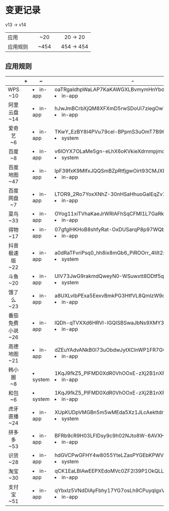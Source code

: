 # 变更记录

v13 -> v14

||||||
|-|:-:|:-:|:-:|:-:|
|应用||~20||20 -> 20|
|应用规则||~454||454 -> 454|

## 应用规则

||+|~|-|
|:-:|-|-|-|
|WPS<br>~10||<li>in-app|oaTRgaIdhpWaLAP7KaKAWGXLBvmymHnYbdLD3C9hKH4=.png,<li>in-app|I7iiQIAX8z3ce0-e7nrYQHCMoA_ZKwoc3ZP1zHkpM7c=.png,<li>in-app|dNzrDNhJpAJl5-HU1SPiXart_Av0QdBUkmXLDFeHRmw=.png,<li>in-app|_OG5o2tZ2tK89FpLLSNbkkwbVwm2ceM0cnIdaV9xNc0=.png,<li>in-app|KNnQedDC6UoojKHXC_3haRHCUVk_EbApZOfbJzFbPck=.png,<li>in-app|ryC7pxNQqgCU9Q51F77x2AVNPsKzUMt-M7erf2ptidE=.png,<li>in-app|R3aAeJo3Eu72GaP7iDJZLteG4u36GkBcTpVNg2AyEqc=.png,<li>in-app|RbCDrhaeznWX7bZIx187Qh1vqlytN2zwOmxMq1Wy8bg=.png,<li>in-app|sru9NZGHNb9VrCJlYuBNsYbUlU0ZezJRQvj9V7qyZyc=.png,<li>in-app|piyqY5BSDcvILJEyfDuIu2gg2IFnDkmhKDuh7fUjQxQ=.png||
|阿里云盘<br>~14||<li>in-app|hJwJmBCrbXjQM8XFXmD5rwSDoUi7ziegOw7STYmkZhY=.png,<li>in-app|7Jwt86Bp38-ydIarqN125b15_uejKfBjdLw8O59Gxz8=.png,<li>in-app|XXkgENA9RUKRqiLg5C2mQQZNQXCPqZzXILIVV-Oz5mY=.png,<li>in-app|-DRKeOKY9cVgh6uN1_7l9T3JE-Tt2Q3QvWOpyB03vhk=.png,<li>in-app|ADE7y_tCDcOAzwX4CM-DyZzo2mCGmB30h_uLPnErwhk=.png,<li>in-app|cQCfIdAZesJ4MccFxLs1RURNIYnNEBfb98Z1XQoAlp8=.png,<li>in-app|JPtkbpGn3k6gvPUPE08l-kjXwhnQY4FElOlrwvBrkAk=.png,<li>in-app|yLuVO-y5frGyTkGVk-7ybXs759Sn2czCFGMyjpe-OFk=.png,<li>in-app|PGnK9LEYOwdIfRDrtB3NRKFbjiolbi-u9RGhMOidWPE=.png,<li>in-app|VPz0mZM0Hdu3RVhhyfBcLwHhBEOZGgb6om8BsxJjeH4=.png,<li>in-app|08mVP-4_gECkFoDG6dKDMM3ei8XCcqLH9itfRscukuU=.png,<li>in-app|Ajpe93Ff-g16lXxdDCyNLwx41-zvoRkFl1RoRn9lHBI=.png,<li>in-app|mRDiEHYjXOevA86y6AweN4FhQ2kLPw38e4HKeqxuhy4=.png,<li>in-app|BMxd-jyoamPm8xjHghO3fWj_D9-2hK_WD8jPElw142Y=.png||
|爱奇艺<br>~6||<li>in-app|TKwY_EzBY8I4PVu79cel-BPpmS3uOmT7B96IsfZ6fCY=.png,<li>system|Dckp69c8qTe0bz6HmdyxQT6C4vmgMighoQsFbWiJGBs=.png,<li>in-app|1MDHn-ITvblwGknNvPWo5Sgbvy5EUJx7Wg7OA8g11uk=.png,<li>in-app|W7uEmgAJYuOcTKdn6vWcMB9_UGPbY8cW39mwjlq2GRY=.png,<li>in-app|Bn-iyiepPPXX5kfYTUuLSYwXax8jTVL6MdKHTuobXn4=.png,<li>in-app|PqNZynmQZaCJrcDJXXXc6LpRFaTmCmVEtcV2la5w2v8=.png||
|百度<br>~8||<li>in-app|v6IOYX7OLaMe5gn-eLhX6oKVkieXdrnmpjmqg5k0uPE=.png,<li>system|zObKTU9MwYn3LmTQ4dJSl9hcSRQSVs-lU6YX-dDkOhc=.png,<li>in-app|J0xTD3r1B6vLKDCCB4TZ8iXszmy_KrUZp7dkmptdRc8=.png,<li>in-app|xb3SQ03zy-_-Hb1750Gx2rtE1rml5fTazBEBWoGo7zc=.png,<li>system|OTqKpr0xrWIp084M3Vp9I_6R3h3Ng9soGQir9KiuHPM=.png,<li>in-app|sV1NiTtzKJJViva5MZuwxTqc2LEXd8O7_B06Oi70iQM=.png,<li>system|QAoA6glkvWwiErlz8j-Mh0fV3pvJoGYaD4nu3ShbqkI=.png,<li>system|QJa6OzJHO47gtw8K2gtXqJv42G1ca3UPuz7c736svTY=.png||
|百度地图<br>~47||<li>in-app|IpF39fxK9MIfxJQQSmBZpRtfjgwOirt93CMJXN2Ov88=.png,<li>in-app|InZxQFpKktvbVSqztZcrivGVi5gea_HzJxLFrIbeFJw=.png,<li>in-app|d980fW2NRiMs380pHjZL2cMfyQsiTkLacQw72DKxEik=.png,<li>system|6umQknx9tfUlHqvy3YV2B1pMUX7v06QSipfMevuL5SM=.png,<li>in-app|emJEdv-OqV2ZLAyV2Bh9LDxS-FEUtd8TlUjxSkxmU3c=.png,<li>in-app|h2kxJjGPEqqdIt90hEgZJSko0HAJIFxi3mTbYtd3wtw=.png,<li>in-app|leLcQZdN9M8u-Ngidks41QYbDvOYqhUbo1FU_-KmhU8=.png,<li>in-app|lkR0umHx26CwM245IBapme99dm1mhPhIhCTutpCT3O4=.png,<li>system|BWNhSSkqJ-XVXGiEb3gq1HpQAI-O6kjPbHYtc1vFELA=.png,<li>in-app|eAu9zJIj90FYpTyqNSZJJwibYjC6aGrQGaEfRygCeiE=.png,<li>in-app|qTNFQ_bo9T-bben1FyP4FMzS6GklndLXpsyeblgyE0U=.png,<li>in-app|C_ZwCiSDCJh2C21TIJ1xI2SOVBj3WPdAXwM7G5FgV_c=.png,<li>in-app|8SXe9MPIew_r0uL0PkAVAansJeQ5MEbK8jxwocZzqq0=.png,<li>in-app|XMBGb-r8PdrzsOoOK3GzqvkLRn3g20XS5t89kHTZFAI=.png,<li>in-app|m7qpf6HjjwXfPrMr-yfPc7nJ8IVsiT0QMLVZyjOo-TY=.png,<li>in-app|kYuyYDCKaZLK0bcEfFhuaZerulpwvhAlD9564-2MXsc=.png,<li>in-app|T45gcbcbVupIexBsomritrSXBBeIePlVp_NLYxDJI9M=.png,<li>system|UVSY-UM37hAqZnukcZ20oW6PqPQdFRelDj6QF7iT9yA=.png,<li>in-app|7Q5Jg4a9Cf2ofHh46mFfbdKNLX5a71TzYEGv9r9OWbg=.png,<li>in-app|ky4AckER4-auEvTmJ-Wjf12VVJHSjsmncUMPSjWRANw=.png,<li>in-app|bB5svm3gnblkSplPEDqfqAZ-J9WSdP2owttwYbCyTNU=.png,<li>in-app|bRxNfgnLGH14rSRP2pyCsqXYlihIG-AffX_YE7qj9as=.png,<li>in-app|j05_fDFO8x9SLyNDAHQuyVkQ4Pq9GDzN99eQTWOdpZU=.png,<li>in-app|AcAvExfB9iTvg2uGF-bkOMa9MhJmBM4ZIgBgO6sE84Q=.png,<li>in-app|75CDZ6FUybjSknfOF1IM_rBu78G9IpUmX4_wXEWfQw4=.png,<li>in-app|esy3Bka15dsBW7uK8pIpGRZuNLmsmZy40TTqdzkAB1g=.png,<li>in-app|xwNTTSzVU9Prjlk0vO-ss-IgubTaNd_CdOPfkQWNI-4=.png,<li>in-app|pLP3-ET8BjPTyEQbmcF9PrF2AMWLN5yGhJAwIXzxzSY=.png,<li>in-app|JKjJ36LkklKjzZ15mZ0UPM9vwhs83uMFuxPQoPKmlNU=.png,<li>in-app|sgGe7MynmPT7la96H2EcDeiE9lgEdgEYKZc71p4jFi0=.png,<li>in-app|B8Tch-6iohXI8umQHEPTqgh43Jru11nYrfUMjpwYgB4=.png,<li>in-app|cZS3ysMmkI55v1KSb6JUhCE05tHP3EoTs1WnT8nFbTw=.png,<li>in-app|_mkLKj05HGXYFD9z4cNZReKB_e7g3f6fZPzqNhnq1ck=.png,<li>in-app|OxFZgu6TqfxXJD_VxggW10RsV4hnTQpJ08ekK_Bslew=.png,<li>system|Iz42yXHVNj9HDj_0pIrkVhUXsg_WyvhtI0UBXZ5OQK4=.png,<li>in-app|fYPloZhrSJoh1vpc0E9yKCJw8TjEeCWUcstez004CgQ=.png,<li>system|OTqKpr0xrWIp084M3Vp9I_6R3h3Ng9soGQir9KiuHPM=.png,<li>in-app|WZ6fu3cvpaZ6FtnsgndLWFVIjeTD8SyK1SxPwV9V5rs=.png,<li>in-app|KHF7kXYIsZvg1JbxLxZHiBWlrKjsX92X9nEKzlnn0P0=.png,<li>in-app|RguzuGtLq3jQaOBP0ed54rfB6_KPHB4IX8o18m--Ocw=.png,<li>in-app|dI7B7GOThEZ51lK7s3EPpNgXhnTOSUj4Zbolkra6aQQ=.png,<li>in-app|duhfnNFctovg6agplPKroYazXdaOJ74ipZi7HBzHIrk=.png,<li>in-app|o5VmCLfw-Q6hxRYq-hBbR0AKQsetNhqzVHG_3Fun_SY=.png,<li>in-app|3yTzBGPtmcyOkYixXVyZM3N38TL-1JrVbH33Y9KePOs=.png,<li>in-app|t8uv2Lx3dKvdtH_AlH2Ar8c_BzwspVMWAZIRrOfQYSE=.png,<li>in-app|G4SXi8oE9SJ2oisgcTfFZ8nwfWl50w46PeAk87ODcwc=.png,<li>system|zh7aLRuO_bOkZSLDc1lak67F7KbtjhwFaqCyYsFjnec=.png||
|百度网盘<br>~7||<li>in-app|LTOR9_2Ro7YoxXNhZ-30nHSaHhuoGaIEqZv1-c-DNhI=.png,<li>in-app|7DRbTxZNkfqNxiSPnOV4A9xiU99R30TLkjsv8LblCX4=.png,<li>in-app|J9MDnTESjykTgUVrVu9vepyVF80F9fg1UUVi5NUVdAE=.png,<li>in-app|xb3SQ03zy-_-Hb1750Gx2rtE1rml5fTazBEBWoGo7zc=.png,<li>in-app|ZoRPymyYWazYDvi5_tJyH7Xt1W_3VB--TH-0-hPJblo=.png,<li>in-app|_ileVgQ_IS9MHcTN_uDoWtiVWBeC-9Puvm4mMKic7Ig=.png,<li>system|OTqKpr0xrWIp084M3Vp9I_6R3h3Ng9soGQir9KiuHPM=.png||
|菜鸟<br>~33||<li>in-app|OYog11xiTVhaKaeJrWRlAFhSqCFMl1L7GaRkP2QcE44=.png,<li>in-app|b5lGSR2nIUSUv9jjCu8KcWSSAUo2-O2uEYXNhugLJQQ=.png,<li>system|1KqJ9fkZ5_PlFMD0XdR0VhOOxE-zXj2B1nXFuLv9-F4=.png,<li>in-app|VysmszcFBlvnnfPxn9lv2h0EN2Ew7DAuwaPJhoiHW04=.png,<li>in-app|lj2jGM8e3_P7KKm0aKSVfkjvwwtDfnaR6vsB6XRMEvs=.png,<li>in-app|X3oJklpqyEavsplNNlulO_0CqaY1ahYhGh2GstjDJxk=.png,<li>in-app|ESi2AkXL_ItE0RnH3AkkFTjP3rDJ-w6g8aK3U2jMbYc=.png,<li>in-app|XhApULYmoU-e0rmUDi9yoKBhxPrhDBwYEP2JSv5QyLY=.png,<li>in-app|h1lcIt6Q4dNmfB-TzPEbMRInbXiXZ-6HON7_-mFWZgg=.png,<li>in-app|9uhPoLXaulKF-HVl3tQuB0AiePn5TYr2mX_I19IADU8=.png,<li>in-app|8eLfQdV6n_MAPRW543o1OFYCFJpssKg7OQRQRXAlQEg=.png,<li>in-app|PU31b9M2Lw3Z_yUJsJWF27hKlyRPLWCTAN08w5W0d7c=.png,<li>in-app|Bk9psfZgN-XICm7EiboNJYen1MraEVBhA8Mo5EgERmo=.png,<li>in-app|ppeOiOqPNuCZrg83AGIAgJyZIMQ8_h2c3QBhbGEdN4U=.png,<li>system|oa4GQXWAFxRQjI02saQUn6erSPDTpnhrTD1HNiu5q7Y=.png,<li>in-app|DZ_SuI3iJAPUwz1oH4D3koBet4R9VunKTImHeBieqdE=.png,<li>in-app|NC7wUOd1LIh4VtWx80NdbT_LO-ys3YeTGfkvIywvumE=.png,<li>in-app|EmPAgAmBaAKBQwS3ADYoOUwXZ2xcTZ3IOmCNSyILgSA=.png,<li>in-app|8Naw98H62ofJOGN93kHyF9181eV1WupH3zegUTFZcHo=.png,<li>in-app|QPfZePu0G5lVZqfCJz7Kw7p9K5YidF9cF7tytOZJTVw=.png,<li>in-app|SEN9OFYhB5I93kyf6544RwVKPK8RA3PpUVEzbhNHjNU=.png,<li>in-app|KgDzkQSfbYqiHAOsU9SjoliGEBhOU4x2OAdwGBNIXXc=.png,<li>in-app|CHKVvROMuM_V0xhl9Qf82o_vL0zOGD79EXi5lID2YNI=.png,<li>in-app|EpdHhwtdvYM9x-dHVtzxAGjnfMpI4UUju4jhgfLwfhI=.png,<li>in-app|89HHYxDkFhdZqwVRe7L-o7bwwtUutdq2kKcw69NHHVU=.png,<li>in-app|-aZz1xaaKsvE3CxlicSpAKfw2ydbk7RQIiP5uJhLwLY=.png,<li>in-app|lSc2scNUbTn7NuiA-TtOxkQVvBcoy4NBQBFmGBAhqLs=.png,<li>in-app|Z665QQfTStKpy9v-4A7x3mlblUlsYa1i8cvDlpjrdGg=.png,<li>system|OTqKpr0xrWIp084M3Vp9I_6R3h3Ng9soGQir9KiuHPM=.png,<li>in-app|L0zhoQQlBGKpi-FOzcLxDkov8qh23tyjG0tllu-Q_1g=.png,<li>in-app|S-sJD_4HXUZwu188a41Whkdjs6gMXR-KXJRobbt2z1g=.png,<li>in-app|9a0L0R1wH2Tv_5xUicWkwoZRnRCAhHc3TNkc6eWiL2Y=.png,<li>in-app|sb880rJ_FsIg_kG70H-9Q--yxVNombvGeBFScecHiq4=.png||
|得物<br>~17||<li>in-app|07gfglHKHoB8shfyRat-OxDUSarqP8p97WQbfFTqO2E=.png,<li>in-app|5urNl9VtHaeuAo3jbVIiN2FqvDW_z8eVwls3Z4xwkeI=.png,<li>in-app|gmaiKUsTKeXfhHz9tIqtQh47VYhqAXJtgqngSBuMrSg=.png,<li>in-app|66bQOGYUlaZ5LL-hBscAzjJaDf95pxkeYYDARXMSK4Q=.png,<li>in-app|yCkfiTAKZU5VS4C9dbtU6BAeiKYoXSMY-Lzw0A5wY-E=.png,<li>in-app|nHh0gwqoxjKjpu2ejX0b7PuFnbpwwEDsTy3wzT4PQgQ=.png,<li>in-app|PkpOwfHHqbUxatthfcUNJThFH_dT7kEXyKclKOcjIVQ=.png,<li>in-app|X9c2lvAAuh6FSxrMF7O6gN-FIKc9h-fsc_7EDAjyBWw=.png,<li>in-app|2C7dWyWE-4W9aG8xmJX0COgUG3iVfr9F6T_CsP4tOBA=.png,<li>in-app|Ocj3uaoMVDcjn26mCerA0nIEL8c-vFvVP9wczw7gGqk=.png,<li>in-app|_d5P4S56-1dIi7wEIGb7g5COTVPcOsFZuySLH-7z5bA=.png,<li>in-app|3tQ9QZnAcA41nlcIIelNdacAl13f5wKhKhGq-6IKYH0=.png,<li>in-app|KPbeax1ArYh-1ZZ-mc3wX4EbjOkFWCWUIEEM80rvKSE=.png,<li>in-app|nfjMmaecxViF2jPb3tHQ-uCuUpN47cxybR-g5UtSaQg=.png,<li>in-app|S0ZxR1byiZI7anvL84Ns3C8smlyq6UnM3VJzIFkUAeg=.png,<li>in-app|VqlY4AeqU0GTPohvvnf4lY6rmkvG397qeL9AE8KCh4s=.png,<li>in-app|PjD3hr6kLQCYAZz77h4EuDPrYEi-qzoyuDCetL8gpDA=.png||
|抖音极速版<br>~22||<li>in-app|a0dRaTFvriPsq0_hh8ix8mGb6_PiROOrr_4lilt2xpI=.png,<li>system|oWhZvP70ZCaU6IqNR8nWjQSIrQIhiotS9IFBYfMK6to=.png,<li>system|SSedQvd9ROE6QTyRqpmDtEeFSy554QFCtLZjC36FXo8=.png,<li>in-app|8B8tVrxVWvQW_Yxn0cIgVXM9Gaovs6na0iosDw0VJc4=.png,<li>in-app|DLczeL1YlyAx96hmMTZMXPND9lpn2FmYtQ6l-EABXJE=.png,<li>in-app|HptNd46Z2nuD52GuXUW36i3H9D_i4M_jLVxlEJnSLyU=.png,<li>in-app|kjJgCCNyXiSikku7HlZAaAXkUu5w2ZgRPiU3lqUCbjY=.png,<li>in-app|ofBTe0KRmKLeKquux0XR1IJWkIFkIpyDWvHHDnm2v9E=.png,<li>in-app|k8zp1VjIWHDQE_5KJhJiGYd2b5J_i63xO5qnaImzKAg=.png,<li>in-app|1zIqhby5i7LQNAHeVhx1Czb-b-Fjc7Aa3dHRZi08B1c=.png,<li>system|GXTewJwNtLgTwISMxuSovydAfdETpfIVOuYGj_MwrTo=.png,<li>in-app|YmepzMthlvtACJFYWCtysXH9-sgkic_fGKG-DQlI0zw=.png,<li>in-app|_nlrsrgmCGEbwwtoqv2xPYLrN1dMwMpNFdzcuexei_A=.png,<li>system|uz1fTmncviv4mnmff02i49Ob3MccQws01kq0Fy4856A=.png,<li>system|47DEQpj8HBSa-_TImW-5JCeuQeRkm5NMpJWZG3hSuFU=.png,<li>in-app|g6PvDeRPYmHqFmpve6wAaHzPtWXJzRUzZ8SyS06nhH0=.png,<li>in-app|5384dkcPo0V0Uu0DG2eSK1L_zbYDe04TkM_Ma_zGAjk=.png,<li>in-app|8Ct37-lPj-pUI_fHP0UfVFl6EGTIbEd5__RQX37-0Bs=.png,<li>in-app|nEHfKuimZfkzjs0rFC7zJguHM7QUmeGeFLZcVIhMO1w=.png,<li>system|OTqKpr0xrWIp084M3Vp9I_6R3h3Ng9soGQir9KiuHPM=.png,<li>in-app|fbJB_o5qB0-QdSOFTfHU7gJgQQP1pbsd11GgdHbn1Jc=.png,<li>in-app|Spznydg5bpZCr881QZ2rPUtDX5nq1EeMfL-GdI747yQ=.png||
|斗鱼<br>~20||<li>in-app|UIV73JwG9rakmdQweyN0-WSuwxtt8DDtf5qS5vGW8Mw=.png,<li>system|1KqJ9fkZ5_PlFMD0XdR0VhOOxE-zXj2B1nXFuLv9-F4=.png,<li>in-app|40DDFPECK6ImM1JiwMX9g_EyIN-4UocysltF4Lrx8sg=.png,<li>in-app|KM43y3v96EQBZtJMfC659LvErEoxqWmvUYxoL1M8YHE=.png,<li>in-app|Z2IFftl5D-ojU_XgEYFv75xEzIH3bis2V4F_Lz5enpo=.png,<li>in-app|h02QNXBVLXoG9_hdVPeyjCykgUzMQBn5wnIb3h4FC6I=.png,<li>in-app|XF-Y2rRFl7CYqFh7mNVPaN7jbJideCf2bdu2TgEJndY=.png,<li>in-app|xMhUHJJ83kypSrKpe0Uyh9izAHzTG1tDEnxRCVd635w=.png,<li>in-app|p2Z1wSRTXG9ThcfwBUay3MUZcyAAQsMGuiAdIS9TPjo=.png,<li>in-app|vIYH0YiQiRtG9oofUAmEpcP6TqTaoknnlbatDyjxoa4=.png,<li>in-app|WUIFScJZRlfNvd6XJvnP0vp8Nq6UCXIxYI28LvuQS-s=.png,<li>in-app|47DEQpj8HBSa-_TImW-5JCeuQeRkm5NMpJWZG3hSuFU=.png,<li>system|OTqKpr0xrWIp084M3Vp9I_6R3h3Ng9soGQir9KiuHPM=.png,<li>in-app|WgmW27qDBROzddwiRzN2iHXYWrJnopJFBWEKI4PUAYw=.png,<li>in-app|yHFEIzJGdAu17kz2TNZYtpQ4vmoNGiQMvDfAERrhdWE=.png,<li>in-app|nNiF4aV1etrwjFb_soVRu7DhSa4OJQJGp9FwnLOdeaQ=.png,<li>in-app|aW_4n4KDgvv2yNbUX5nY57ul4VjCG1P6Sx7OYgSSzD4=.png,<li>in-app|GIAXXle8ybG2dVKTii11WzP2kseXmcaJZWnXDx2rzK4=.png,<li>in-app|CS6woZdiR0r4Sbi-MdfwvMVsKMqTNWr3WzDNWIyRIgY=.png,<li>in-app|rsPkqDNq8A1TRZjFKm23IxCO05Uj2dXYeGl0VZz-xEA=.png||
|饿了么<br>~23||<li>in-app|a8UXLvIbPExa5EexvBmkPG3HtfVL8QmlzW9quwKW2GQ=.png,<li>in-app|03k7j3lxvVripvyu6ZCDsPDQHnnymJHSGAlbrsmv630=.png,<li>in-app|Ean-hboLGvEx-eKVQ-jaFHbRmZxEgjX5W55Glq8cSh4=.png,<li>in-app|eb-WqYwza3pTYNYOa_vGoaHT7wEdz8p5ivrBKhcAxws=.png,<li>in-app|WgFYmJvZHhbBO6OcI97d3Owce9xpRj0KrcCwmIfaJ1Y=.png,<li>in-app|Qt7vd438Pv-vktNMIZJ0xp3GGrbxPSCs60HG6AOv88A=.png,<li>in-app|TyIhg7sQp3te1QxxxLHWbZYURNLIobD5ob9W_UTd8G0=.png,<li>in-app|7CE5pl5_g5QU6G5v_ZQjSlCobbx8DqPOm7Ws9a_dTXA=.png,<li>in-app|hv2isjQcOZT7mBYFXcWz-tKWDPw6-AddyG6rCM7fElM=.png,<li>in-app|S4k1Lw0JLa7WhS9Xj17fXI1BKUFDbXVvXIXq9DxGlHs=.png,<li>in-app|E738jl-p030bQUN4VjdsqE-c1RQFQ3yuvC4MPxwA2Tk=.png,<li>in-app|bmAnxSvVI8qQt7Jg5TQIP0j9-_NaUW0MfYXBo1mRx3o=.png,<li>in-app|rYJDkexG2uekk5YbWOuIEboay5Bveb9oR9iM2nl6Ifo=.png,<li>in-app|8cyGrJTYbxSqnxYzZ7wtwG7sGGSnv5HQoJNw11tcxVk=.png,<li>in-app|z18hnlE58K4Nt2UnwdsJGYfpWAw6zmPfvTC4nGMOL2U=.png,<li>in-app|QpAoWbcbQpe_AwXTtyuEsL_lyvdUS3sVWHDHavktcJs=.png,<li>in-app|YsLxPUJsQx7XrriHBOT9bG2xgMKhIvE_Mg2SFxi0WU0=.png,<li>in-app|V2v-9yNcJApdPz2nlYtQcZasTDBMbfSETnjawr2lvgQ=.png,<li>system|OTqKpr0xrWIp084M3Vp9I_6R3h3Ng9soGQir9KiuHPM=.png,<li>in-app|oXVk70P2hdxjDR9-Rb3f9IiMhrjydTLV6hZb1Pa9LWI=.png,<li>in-app|tMMmkvUYVxX7bwDI7f29S2aV4XgVJjdy5ZpsnLgvdBY=.png,<li>in-app|Jg2ND-v-r3UuBaV7nMMLc3kFHFipodeunO3z3sqnf1E=.png,<li>in-app|59zr1fkZ8aFQjIDUjrFFzhIDVl4oXBNg-PR8VT0Oqio=.png||
|番茄免费小说<br>~26||<li>in-app|lQDh-qTVXXd6HRVl-lGQlSBSwaJbNs9XMY3zhXWsG_Y=.png,<li>in-app|KrjuDiAHh4zdBdTdWatrsS0AzqzFD7xTgByV2mOhcV0=.png,<li>in-app|jEDRWoTZq54tWRFZ9CJYzi_VSOQz8LXFuZFS0euPYcE=.png,<li>in-app|B8Gw4A-836pWerhIbR2oM6-KVlds0I8DZAY5YGtmNcw=.png,<li>system|oWhZvP70ZCaU6IqNR8nWjQSIrQIhiotS9IFBYfMK6to=.png,<li>in-app|uUq4phFFQg4q79MRhH7rlBdjLWhWpdEPyRcbx5PrXP8=.png,<li>in-app|ApzCDE35v1YoGUOk2o1opFbmOVZIbZQeInxRCmDIUjQ=.png,<li>in-app|g5xaTq2NjTHsNt3ITusFWfJEXgUgIf9p-DbgSQwib6I=.png,<li>in-app|a1AZWpX8PKHEEch_-wMUCdvyu6opgauxJQP8FFz9HAU=.png,<li>in-app|vJnt-EzvoYDuIhbhLuNQbu_5DgiKgMw-8ZpLHXeus0E=.png,<li>in-app|iE_HkEIkHFiY7ow7Jnyfv8rouI297Iw760s7ULIDuPk=.png,<li>in-app|LhTm_mqTND_nmj-Torqnr0BevRql7QthtcuNxBB1GDw=.png,<li>in-app|ieoVfk5bNQBmifRLHf_7QARqO4gnMHIFlz9-wNUKcZQ=.png,<li>in-app|rfBtcbLMAS8ii1iBHgv2KjV0wz_kY7amieFerFIb9Ag=.png,<li>in-app|EgE1W7HA_BRZhyy2QFSrvZv0QxUmTzQ5aQetY-YrtlM=.png,<li>in-app|MALr7bycjD4t5thv_HFgAXwHgqNssA3kO7Xj3LMBSwY=.png,<li>in-app|6keIVkbQxBHtSAfU-t2FWElUZ9sTaJ71X_Fr5gzmr_k=.png,<li>in-app|xjtw7UuPNPjI7ublQ6qInnLnZGrQsSomkb0dnLPfU1Q=.png,<li>in-app|n-NJwutw1e5jsYYRX6DgSgOaxGZVkJ7mYIbvb4T7uTY=.png,<li>in-app|ceQ4Bz93oL8iHITLPs4jP0ddeNpbYRCZGPLb-GZuxNA=.png,<li>in-app|g4ix3Rt4uXm52Zqv2YPNJ1d946lP6xb8JAr_fRau0VQ=.png,<li>in-app|htPkp-VfQZR8J9vchiSkyNr-DUUwAYP6p9EPzwt3oUo=.png,<li>in-app|eSV7vVnH8Fcsn7VsBnFoT4Cd1gzVVNBXMyc8p0v-V7w=.png,<li>in-app|NmAq9R5FMQiTi6zbPmZ_x2vmue2gXTuQqM1AgJ_kq8g=.png,<li>in-app|4y6rD8Xsb8OKPlAVp3X0Ch8cbfucFhwUC3b-9600hp8=.png,<li>in-app|h_hPRD1x2BAMbk64gd_YMsALp4uxMHgu5eLpZB27plg=.png||
|高德地图<br>~21||<li>in-app|dZEuYAdvANkB0l73uObdwJytXClnWP1FR7GvKEJO2fU=.png,<li>in-app|_YyaanZnDkcnJcPFTe5XoHLALqFSHVLsoOhmC0GI8K4=.png,<li>in-app|x1fmLOt7DYXmDlzbF9srV0Rjqf0okx39LsjzPV6E8Y0=.png,<li>system|iHTYJykVoT3y-9e9skUsmDa6399ve2dIRAOfLZ6FKi8=.png,<li>in-app|iqDzhZc1LNwjzw1U_hdcmBl723dLxa9aaolrC338hTk=.png,<li>in-app|TtgMebb6XApCnJYs2chFIgYKpyzjkVXwtJ9g7-lVBPg=.png,<li>in-app|6-TgyVYjSKYvOnHL909rBU9EUyaTxmwyWTAudzwFwvk=.png,<li>in-app|PqAsUox1QZq-Bh0Vskl0zrBVu69J2v_HnZVWF1YOTRg=.png,<li>in-app|48i0lCF2hUpI0K_D3utwn45sF-a3563NV2PtlX5Kbsg=.png,<li>in-app|J1t_n7-QbH4TSrLlVZJKU9gaKIn3zoaVoraBM6WkmNg=.png,<li>in-app|aAwrHcBRfwcZdI6KdAWlVCf6y710tn9QspXdjnWL-vI=.png,<li>in-app|nkUMEW2ZqE8seaJLW512RCUBEd6ritZsjHGucwCWkgQ=.png,<li>in-app|3j4AoLdCy7zFeMM4MhzfaQSYcm4vG1tLAC6G_SPi56s=.png,<li>in-app|zKiEZxFRk8Ktva7ilJBxoVQNwkCoe1ppVnAzyLEYjVk=.png,<li>in-app|07xhHr8vxyCkxmHdEa-MjAF6Nz4QlQ__ChdQU63gl_A=.png,<li>system|OTqKpr0xrWIp084M3Vp9I_6R3h3Ng9soGQir9KiuHPM=.png,<li>in-app|gNPQLCd8hdHm5bFkChlt2khFOqJ4zBWpusuzv-ZEiRc=.png,<li>in-app|rf_rULbnUsvsKK4e-p6NSoRzyw_DnJzdl5ql2k-bVC8=.png,<li>in-app|KCtqfhWOTmiknRLpquLUt94OBcaCaIUJ_P1ds6vhNEQ=.png,<li>in-app|phIE5UDo9Hphsetdjp_lQ0EWUN5wvtN8tbo5-WbG5Gw=.png,<li>system|QJa6OzJHO47gtw8K2gtXqJv42G1ca3UPuz7c736svTY=.png||
|韩小圈<br>~8||<li>system|1KqJ9fkZ5_PlFMD0XdR0VhOOxE-zXj2B1nXFuLv9-F4=.png,<li>in-app|IDXhw463e6OSopkQ-rE9H-2C9eb5T3SlIBBjjd1SWCA=.png,<li>in-app|41tjLNH8y4DQj1hy9UIFXKnD7VwGplXcBKrfGP8-6jU=.png,<li>in-app|QmDD-yGHJxtTVK9SjvEEoYAu8I3kl_DLZod7FwO8lQ4=.png,<li>in-app|sMKE30OXClJDPlSHxuZUhwd7R4Ao0NJyhaAnpJ4ERJc=.png,<li>in-app|opG_qL_38M3S6ET4enkPLPv_87u26fQU6uqt93XaEIc=.png,<li>in-app|eT3DvJXM1SEBlRkDOWp_nOzM8kc1IqA9QBxYbe64cug=.png,<li>in-app|fVy94kYypn3Oeajuq_BqIGFcgzz4WQ-huZdSRMkPddE=.png||
|和包<br>~6||<li>system|1KqJ9fkZ5_PlFMD0XdR0VhOOxE-zXj2B1nXFuLv9-F4=.png,<li>in-app|Vas7deOeAPs5WNQ_AVSJVGWvep_mOJhtPRnnAIQm5Kk=.png,<li>in-app|AEny9fOHPilXLyNYpt7aIMMJiAifCijHtUnTPDXKZKc=.png,<li>in-app|OpAo3Nky41J3hcANVj-Th_23o2v3ZgTOxrzBywBdV_g=.png,<li>in-app|y3uPnRiWn1-aZk4GE1MqgUAFDLEnAvEvo6zF8OhBVtg=.png,<li>in-app|s2NO4bE2f0b7D91cumdob8ji36thMyLk4EslyJvkuUw=.png||
|虎牙直播<br>~24||<li>in-app|XUpKUDpVMGBn5m5wMEda5Xz1JLcAekttdrW2pqvcC_4=.png,<li>system|1KqJ9fkZ5_PlFMD0XdR0VhOOxE-zXj2B1nXFuLv9-F4=.png,<li>in-app|djO5hk-CPHoWHwNf8eOo0Zuv6LiLnyPYiEjT-wrkbCc=.png,<li>in-app|0nZidzWIPoz1aL6bPSU7mEnmdcXIsn3jQDvOod2Xx2E=.png,<li>in-app|3inbG_73Jt8uryAGRSh-oZwG1BgqrNLUsiOEEoMp5dg=.png,<li>in-app|lTiyNxeBNSZGboHLS1JpLPL9Rb1Jnl12AIu94Cutq3M=.png,<li>in-app|4YHJ2d24mr8xKz6OimF-7tgpaBh0abR0hzXdRKsWdu0=.png,<li>in-app|ULkb7xTugCW1dKUC5pn7cvKVkHqriLHYOy3wpEZu8s4=.png,<li>in-app|KwcIuAE9dvT3NqHZ4HvUeRjVyx1uxk8ehtXlnXmzvtk=.png,<li>in-app|Ame3Kp9yIN8he_mCARd8zm-cW1b-0ZbiJoe9wG_WHuU=.png,<li>system|HCtiiaroSkK4k5rfPbpuB3PBNDimQ7dUvF7DbUtn8QI=.png,<li>in-app|2bJLJM9jbZKezju3pe0Ma0qejeh-7Y9lpS6JCoImRlM=.png,<li>in-app|47DEQpj8HBSa-_TImW-5JCeuQeRkm5NMpJWZG3hSuFU=.png,<li>in-app|iFt6mjQYrHB83p3Fivv5kQZur5BnFo76rfDck9F1oI8=.png,<li>in-app|DtQ3KrQZnSsaGZhJlFN89HzNhOc6KYTqqUGJsW9rs7E=.png,<li>in-app|QJ4g-vcaf7QOl07TIWjy_RpKtuDSw3Ki1yQOlYI1FgY=.png,<li>in-app|TAQjMQF5YApGGCyYLbnu0-xjEiD-mszdAk5BlsKx7S8=.png,<li>in-app|1lQKw8Ah_XFMAAZAZMv4Z6FEhpqRedeKGZBiMWmpqT4=.png,<li>in-app|PBndIqlVVsvtwtskWHGtkKyJ3SuM1OrGGp4Vd2AyjG4=.png,<li>in-app|n9upHYRpHkE6EW6MSxKN5oFf9zEwUvA3NRzSZi6ntuY=.png,<li>system|OTqKpr0xrWIp084M3Vp9I_6R3h3Ng9soGQir9KiuHPM=.png,<li>in-app|RCEb7q4rqg2iztzeQo7mUkEGlb92BpKILOQS8B9E7Qg=.png,<li>system|k3e9TgGhEOqdOVLlfydUCvfc1Qclnos0LoNzBUocG8A=.png,<li>in-app|5dA4tBd0Y0-3JFaBj4QKcThR-ICUAgrqBbtep5xj8ZQ=.png||
|拼多多<br>~53||<li>in-app|BFRb9cR9H03LFlDsy9c9h02NJto8W-6AVXHtPfSrTFA=.png,<li>in-app|NEwQRKMh8ONxCku5KxacxxxAHOF5UZ2zUdPOOwYDA_E=.png,<li>in-app|KS0nNhYAACdgvzJh5I5x-wFgy36jX5TqkUJR8DkiROc=.png,<li>system|1KqJ9fkZ5_PlFMD0XdR0VhOOxE-zXj2B1nXFuLv9-F4=.png,<li>in-app|LjFYPG6pLSZEkqOrSWDI3exq8OaZ3hSoHwvMOMItvHw=.png,<li>in-app|6DPu6xuX1DcaWBUohVeXVIDOSCY2T5jzkK9EgT2ze7Q=.png,<li>in-app|0qd_s5xPJyAEetrHM_jYk3P0HhSH7HiekktSQuUVNDU=.png,<li>in-app|EMkSYsrLJk6IGChaGwAZeBdhD3iR-bVD5ZG0UQyAbx0=.png,<li>in-app|M29QX7DjMpfXE4yFuqeGewbWpiUntyuQ4BjTezbdOys=.png,<li>in-app|v85AG9b9-Bly0iNzRE9_WxRpbcf2KCJpa0sNJcQjXvw=.png,<li>in-app|dYgOdvPN1jsk7Jx4udyGdLpRP3_hPrxXEQEyhU67gM4=.png,<li>in-app|iHTYJykVoT3y-9e9skUsmDa6399ve2dIRAOfLZ6FKi8=.png,<li>in-app|HMfSC9xEFI5hX2wtDdI6WV3lbld3-nvIBjEKw5Sm7zg=.png,<li>in-app|ZQz_h-ZXYx3oma-Jal81vHlx7X9sEaLNVlm6XIMSDQI=.png,<li>in-app|JybNTnRCVVu1Mp4csgAUHbKiYgnxWnxG5UGklJwLxgw=.png,<li>in-app|JAs24MrLLn4RWBdLaaVaCRWW5EJ9KVbcA0CnuHmsJ-I=.png,<li>in-app|acqW7DeFnSusOsdY0Yu3KGDHEfwvvRhsX-FOpzNcg_8=.png,<li>in-app|pwEf4A49xcupAExGyy3yKmMgA-EEOoJ6arf8_Xl6wNU=.png,<li>in-app|ly-mRRAO99vMJB2olOGgTDmCyauxr1cwNClQlRQSy7M=.png,<li>in-app|FJibc8L0stat6lq6XFpK644nqiodcduo_JdVLFDMpN0=.png,<li>in-app|lSXvusyhYzlu0KCOZJwFamfLoiGT86rJUnnsQlKM9tk=.png,<li>in-app|I_BW7vOEcnAwd31jhaclpfKVqUV63W9wKfrZX32o6uI=.png,<li>in-app|6EtP8vCo6Da5ZSg8JWG7nYx-XeiDSp5-LCfR9Mx8JHc=.png,<li>in-app|VGbr7Kl2_njdXhpcEopGBlQgraNz58jhNEDOC5jG49g=.png,<li>in-app|VWwXPfgA4su9OyRxh7FV5f-g67ykB0QUbizRQip6Nco=.png,<li>in-app|0xWFgy8SSJCBeJGpycw1YtPE7me9VUwXgC-3bwFQIlE=.png,<li>in-app|W4Zr944p5S99kTf2YsqLXr7AjrVz0LVKry-IZdbXOhU=.png,<li>in-app|j-g1wWWmnwNm0F4FLcm6mX7n9JbZZnUxdPysLHtwtzs=.png,<li>in-app|g74sXAAVKl1NzrFPhfKM92hNbskenXTModVDNZla6YM=.png,<li>in-app|X2j2L9S287p2h2zSvASY05nWaFWmS51CeR5hwCmp4IU=.png,<li>in-app|zpQq7al3wPI5HU5LN91G445eHyCEXcNZG8XmsYODr2M=.png,<li>in-app|4dSWX842l33PA-QHia0fgtcv3FzVJ2aCxBXl6izKQmc=.png,<li>in-app|N-3jsS1NdpE2mLrqe8aGHXAIoQkiyS6ZsNZqbv-adaw=.png,<li>in-app|JO65f6GryRYpJNKyEGdjMTczsjyng-Es6xtScLxE3as=.png,<li>in-app|1-yivG4zMujTGoquYyHAlHzLMOI1P4DzxrxnMhsfYKM=.png,<li>in-app|WnYG5dPmQo6dfvMT0yRZQMQWbYQfxF8_rk6rhjKmHdo=.png,<li>in-app|V2azD9a-VDyHq47uYlHDjPMSAOX_fhdjvXVhjrIA9ZA=.png,<li>in-app|7-1HZjD7tuFAHOt2MZELbN4EEuxRBbzmRZuwH2NgxfI=.png,<li>in-app|tpJMIQjiULnA_A8sNlOcDwZySx2yVWQ_SmySqkOM_k0=.png,<li>in-app|_oGncyG1wydCmahIqy5XIpubfqgJuPhdxPfQ6D59voo=.png,<li>in-app|8vpUj-_sGvugPWotvbGBZ5POGS33C9r_CVQO_u8Q5WQ=.png,<li>in-app|UfUnTM_H5WFd5zDs9l0ac5GSmpaP0tU147vQkV9hnGQ=.png,<li>in-app|2vEG6xVOTzbdC07yy5IG7DUgBUqCgkY7BVpnXEffqfU=.png,<li>in-app|ErenEFlXvk6ShxaC4CbajXQhShTPWnTVdmMDuXIXq4Y=.png,<li>in-app|6di1d5MEAx3f7jzUnmPTs2A4mmMRLCvmnEBtIQE1Qpg=.png,<li>in-app|6Mb-flvz4rEUCAA0DWFYeGlugdO6sqvZK4i4_bheqdI=.png,<li>in-app|dsafjosSrZGiryvTku1NjyjKs_ez_zFMi_EfJQnE-aA=.png,<li>in-app|DwEN8JmaxlfBeAaN2sevPuqo8DaTpYpsuCYDvKWW-bE=.png,<li>in-app|k__VrupWAIQKLa2J3dOoWbSr-UcysnevDhqcxpissDc=.png,<li>in-app|9og0IyKkSmIGYqKvHz3FpHS4ZLWrmryFfA_offs1fSs=.png,<li>in-app|JUipU9RZLsAt4lag2qq6OinR-AvA10IJs4k6Q-HK8yg=.png,<li>in-app|AwDhuy_pQJ4_juqB5KPZIw4UfcjwWaijaarwLQhPsjw=.png,<li>in-app|uozPLUIHk9ieqz5s0Y-mXeSrgzHqABt8DljKooszed4=.png||
|识货<br>~28||<li>in-app|hdGVCPwGFHY4w8055YteLZasPYGEbKPWV0kESKzyBQU=.png,<li>system|1KqJ9fkZ5_PlFMD0XdR0VhOOxE-zXj2B1nXFuLv9-F4=.png,<li>in-app|KR71cRocAd6jiEiqCNqU4mdcTLc7C7WXBuOf7t2OTII=.png,<li>in-app|nIlVlNBK6TSRZYpRLs887VKqlZAozSY0Dt7v4ZGIneg=.png,<li>in-app|AwZeeMBbsbmagvoCEUy01ZYx4KVHhF5V0C082_8308M=.png,<li>in-app|5cHe_1bIko7uf4NdaOf2ugtKa6O4-NZrWV3EWn5e1mo=.png,<li>in-app|fkvV-NrOjryc0vqWXKO_mlW6mZwFCTrgNgXpM_uEsbY=.png,<li>in-app|iHTYJykVoT3y-9e9skUsmDa6399ve2dIRAOfLZ6FKi8=.png,<li>in-app|IJQH4GRCblmGL4hHeFEygds2pzdWtVjkA3aKAyAicu8=.png,<li>in-app|pWnECOwWN2GNfCoSqvHe8q9T8rrk33IH3p-3eLBbgto=.png,<li>in-app|m2OsSm4zOD6r3C3BkjXS9i6yX6Q48SRYt0brlUCZuP4=.png,<li>in-app|e0HWjRl62uLW6mgjLE3fqJFLKKAldCwcMqSRBfAlZIw=.png,<li>in-app|QBRXjsBTtiYs6HJLcoZg7_Y02WpfE5a6_JMKtYN1RD0=.png,<li>in-app|SVFhLCbp4rsTBMvNV8FhQvRZgQf2k8ddpp_VwZMqXC0=.png,<li>in-app|TEtRitoVB8rSCqfzyL_fa0z_8oPXoPwzWNB08Sd12TU=.png,<li>in-app|0sytk9G8T7WKtB7_97r734ujjKRWhO45swzh__n5PeI=.png,<li>in-app|llSTZvuY6TN5pKl7N_823M9CgMfAY1diQwbV7TM-SIg=.png,<li>in-app|aKek01qsJRT0TWeHpKGS8pqyJYX93Fi85qqKkSbTJHU=.png,<li>in-app|XuP8JWiNFL7W-6U0dKKvPWnBOBFS0F_D287YyWYDdJw=.png,<li>in-app|f6PwMu_bz-arRlkaNwCB7i-LLIZYRPIHmY1-eysV_wI=.png,<li>in-app|wanp27o_HA_qeUZmk2LzbyHyj1-vAgzbi0GzZ07hm6o=.png,<li>in-app|HcviE46tKpQeJp7Tpghn8rCZ8xfsXgm2u_DyezJ5U7g=.png,<li>in-app|Z40ThU9TaJWZxPF-6EqMh-_D_E93-zc3I-SdpoMtysk=.png,<li>system|OTqKpr0xrWIp084M3Vp9I_6R3h3Ng9soGQir9KiuHPM=.png,<li>in-app|nYefcy0f_fhUCbXhGcr48yGubqbcIAwtQYY6ccAtfWo=.png,<li>in-app|49GRR00VupJtQMppda1bDL3eMXlsFgOLd84bTEUg6qA=.png,<li>in-app|H2SIa5PjgsPVBp6KjSf7w_uI0gvABEiGikBT08a4oFo=.png,<li>in-app|MEHuHbxyzlZnLDAI9mHkTXFDimFo42G85AU0rJvMDdU=.png||
|淘宝<br>~30||<li>in-app|qCK1EaLBlAwEEPXEdoMVc0ZF2l39P1OkQLLO_caEqY0=.png,<li>in-app|036KoFRv8WOFzxSdwGGowVhIpmEDyl-h-tyIcxXD45M=.png,<li>in-app|mccZxI7fCPUlWhS7pyLWCLXeV18GKoy3-p9QXg6eBFo=.png,<li>in-app|b_jPjbimdXvysBHjBWROjjV52T1ha_Lf6Cft7OliclI=.png,<li>in-app|XY7Vxzqq3H3RkUtWV7Edk1YSmXQRStZ0mq4Y6W5o0Yk=.png,<li>in-app|dN61ncRtitsbYrhU4AfcURY9ER8j-EyQR4CTwT75rVo=.png,<li>in-app|wT1tU4tGkoqvMXKdEwnlG7WVGsDDGamYGYhnHKlaz1c=.png,<li>in-app|RIjDJsik3YQeVeCDOQ9eSJWdD4SGOdzWbvCodnSB8N0=.png,<li>in-app|5-W-62Se6Qo6fGWywc4MiFmcTjvCAW_mjpwXcz4atww=.png,<li>in-app|W320Vb8g1NRDXi_-skO1Ro2BKUDRzqaj8OxjSxA_SgI=.png,<li>in-app|9dGfgPAeHWkV-1axivb1yrvUI9tSDDLKJS7II2pkf9g=.png,<li>in-app|4SiVK_Xzu0z5Y7AwKZgYG-sQQ1vIrmAtu2yZEhQBZTA=.png,<li>in-app|bIhJolgYXmNDPJzCryAOGj6JA1c15FirMJw9ss6CNW4=.png,<li>in-app|fCvYFh5fDJmGU2WoVV6EXHvOJsbJkZNDxxdIj7YrQpE=.png,<li>in-app|UBnYEyqfvJdpmB-15xAmMVFMEuJX05fJ9WKyHkDCg6o=.png,<li>in-app|-KhifSDM0l4wdk0lCadhsGobpeeY7xGGadcCaVcB1Ig=.png,<li>in-app|7S-Hls10M2e2HNpyo8hd1wIFZrcqAXIrv_bVYm-LRlk=.png,<li>in-app|U55aZkChCEGB6fm5JGx-4lObg4J7uuizJR9AKAL_YnQ=.png,<li>in-app|v5mRlFtsdAQmvkduI9wWX649ZtdtefODju4ALzkh75U=.png,<li>in-app|BmU3rzeBn_EYO9R0fYiapPQUc_MTYACYYedHh7iT1zs=.png,<li>in-app|5Ny15XrTL5pp0o0zPqbr5axmAWASGuNStyOk6c8iXZ0=.png,<li>system|OTqKpr0xrWIp084M3Vp9I_6R3h3Ng9soGQir9KiuHPM=.png,<li>in-app|PawtBJjPAFp_3Of6pbcHfR5r4ExfkGsLg0cju3wZoaA=.png,<li>in-app|mbHHShYelfVjMxI44PI-jZtRabLfoCzDd-XR-4q4yGQ=.png,<li>in-app|rks682NsimMvQCICPtCqrZwrKpfmpyHTb-Au03fXt68=.png,<li>in-app|cTOYlNbPT7WCnSNt5hbQWUmmOEC5wGC7MrfAW_nAFxo=.png,<li>in-app|q2jd4qHeKsukwunCguE6asKp97YMsKgnXoPcBem-7iQ=.png,<li>in-app|-1ZSx7HCv9f0Fsn9zDQaKsddmOh6Oxcs0uVV9nWN4J4=.png,<li>system|QJa6OzJHO47gtw8K2gtXqJv42G1ca3UPuz7c736svTY=.png,<li>in-app|SEGS_X6urq_RM2U8ihZYpmkz6sboLXvUH7fNxxhEI8c=.png||
|支付宝<br>~51||<li>in-app|qYbxIz5VNdDlAyFbhy17YG7osLh9CPuyqIgxVHvsZw8=.png,<li>in-app|mhp35S2N8LFukrEH_YoZzH1ULGtWQPMAIrkYCt8YnSo=.png,<li>in-app|0s2E74UjNWxpy-JscmxqsR_GYlw6tatBShgfihk-WzY=.png,<li>in-app|yk05ACr6j9jFXaAVXxS01SWAxv9Uv0ywnc44dwwIlBk=.png,<li>in-app|i8ym_syND9IkI3U3Q94QLDag4-gy7rEok4IM0-Oh_fs=.png,<li>in-app|BqYAMtg6HiqA-FfSP2da1OPyxj6wLkjctJWKq8ccFs4=.png,<li>in-app|lYRWE9FZ2vpd9gmMqcHwwKyxa4iNbTXJac-Jk_kVnrs=.png,<li>in-app|7leTEY5aKZPr3H9pnq7gKeWjYbBDjFAjRDprXQdm9gk=.png,<li>in-app|o-ZfD3mmV6qERuMc8casoCM7gEg-a8LFnw269r_WmEY=.png,<li>in-app|tDEhlT9dwz8_32G8T3OWDoDIcSc4BHsONo7vTpq8axs=.png,<li>in-app|FeIvs8S9a2pURgT6qRnib2L4fABgzCPNJYh4KHWALuY=.png,<li>in-app|TbmnCcwgeiS8DEq8KQZLMIBDecguIbz3ESJdefGOLMk=.png,<li>in-app|C5qt2kV5s0lT0Scygj2oOnW5qfqCddPLwxoi2sIgYxM=.png,<li>in-app|a4lpGSRttAz4nqVXWA90xgC1T5_iKY6eRgbhXv3Hs7s=.png,<li>in-app|168TOPhZVhugkfept7zWMf1tzSMnSR-zaj3ppXDfTVY=.png,<li>in-app|XO52MhkPYtlJtgehR6hSxpEAaKMIMLrXC2BVcRidnqk=.png,<li>in-app|yBx5G6TLzsKT3m5sc3JshykVMz9eQYfexwHqat0eDmM=.png,<li>in-app|3JOtsTlHFGY-C8RMiAHKboknCLwd8p9DzeQytU9NDfw=.png,<li>in-app|QS1o0EeKH9xRjmZj99LDVyldiEqM0s494alNs5liguY=.png,<li>in-app|QjhbYO160dnrmG-Q3jNqYXu9a6R4m8_ONjbZBLiBcIU=.png,<li>in-app|Ac9jXDPVcRgUCqM1Okycv5eV0dhMMB8MNBKBD9GSfAE=.png,<li>system|KvNlyOnE4Crxnvlemdh3Ug0ecefkrveN26-FkUMND4E=.png,<li>in-app|Q3FVs1cyN3zxntormYHcG908Yz0FdAMv3Q_P0YAf5XY=.png,<li>in-app|gwAfwfxOdGAS5fJe1NeLv4juy4WFusWs9Oeq8Rei47w=.png,<li>in-app|doCl1DEhk7i0ZYPcDCK0IrAEgSquAdl_IuPerIAFoew=.png,<li>in-app|-TjZGai3KWLM9Tedw_lIptMHslzclsp5j8iClbPiDig=.png,<li>in-app|SGjxGNf7lKXffRd3aLxoXj60pyXCu5d3ybxBtsiBgVw=.png,<li>in-app|pTgMq9--xBE5ot3PUorH9znE_xW4IYWWlIRlXi0yw6s=.png,<li>in-app|y12A9ZSr-PO03GVnwBt198WfE6NHE-LfDglcOjiPsGk=.png,<li>in-app|d9V6Xg7T7wQUNj2AIXJSAYbGi0GbWBSdjRUgg90vgxc=.png,<li>in-app|g54yKABcZ1O2RYkWRhiPPpYH6CKrynd6EG48t2V_W4o=.png,<li>in-app|8NWeZ3MiV21Lh4Ei9FmSV4ZQRYQrOmEbR-KGo5-xJeA=.png,<li>in-app|ddLqJ4Tqczh5sKdxi3Kksufqd_onEvns0cpWDE2nF7k=.png,<li>in-app|j4z2GRSkJAmf-y3za4BIDRfou5aBMK8ho60sj4in31c=.png,<li>in-app|mcfz0Jn8azQWLw1ceu9JJgoJjXRLjvubS6qiVupsLgs=.png,<li>in-app|J_qsNshus0mRB7W5imYKOQrhZQU_t_rSEDMUvo6iHXY=.png,<li>in-app|w3VpZUvHZ_mebxQjH24BYaN8lA9rS9lugQN02H2KC9s=.png,<li>in-app|T9tH7oL7lOskvYU0P8rWYKkedJ81PelK35kCK4vJ9fQ=.png,<li>in-app|lF87M-MAjGCUkIKG_iKWAbPCGvVTQ2lfNq-apE6690w=.png,<li>in-app|OgtTK9Y8_mnJcPl7C3oxB3iFQXlg95PyIGMwN0Li3CY=.png,<li>in-app|rHUCIRZPNeN-XZTP_ZSKeSVVncijgObNGkTz6ddfAH0=.png,<li>in-app|SjLIEyIzAn_dYjyYNn8PjNkvwXzJBTLVaexFFJfKIeo=.png,<li>in-app|KHbmXuVYYTgLJ_bgGRblgLsMaZjrtFuyQ9CsHHG-mUA=.png,<li>in-app|EyRAQ8R5lKNZnlqwEd8o-Zq924r6Wv6OuHpBPuzeZ1M=.png,<li>in-app|JMt2AJ5ebWrLf8WKvSPkhamk6gIOPTkk7bSNuFf8RuA=.png,<li>in-app|eqBGeOgiF9BhdKB6F7Et47xQSTcDzqNWvJsRWWE-YVU=.png,<li>in-app|1U66qDAiAEzw3PE8hRc1NA1eQt4w62k7duEP_06BBTw=.png,<li>in-app|rQYt8xuz_1A1T9vb3sE-oY9rvt11dKTCKZJ6CA7QJFs=.png,<li>in-app|FuqWaIsFF6obNNBODOOpgZ89KqTSia5Q_eeazNPF6Fk=.png,<li>in-app|s77lZ8gi6YuAya7ZBcwPTCo8txyp0P1WdCHXl7H6U8E=.png,<li>system|AbZPYWiv4uTG-Dla0cq2v2IDz1rZ5Rgl1VzY-dB0Mus=.png||

